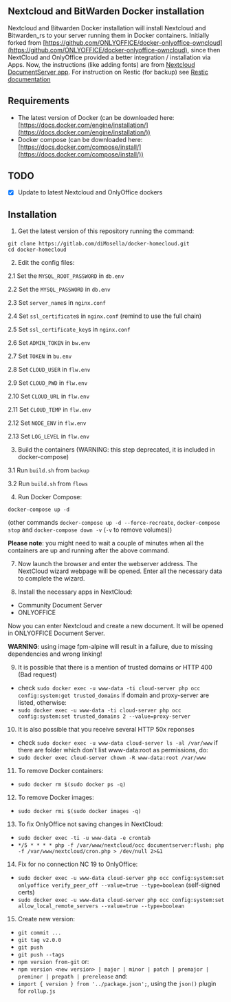 ## Nextcloud and BitWarden Docker installation

Nextcloud and Bitwarden Docker installation will install Nextcloud and Bitwarden_rs to your server running them in Docker containers.
Initially forked from [https://github.com/ONLYOFFICE/docker-onlyoffice-owncloud](https://github.com/ONLYOFFICE/docker-onlyoffice-owncloud), since then NextCloud and OnlyOffice provided a better integration / installation via Apps.
Now, the instructions (like adding fonts) are from [Nextcloud DocumentServer app](https://github.com/nextcloud/documentserver_community).
For instruction on Restic (for backup) see [Restic documentation](https://restic.readthedocs.io/en/latest/index.html)

## Requirements

* The latest version of Docker (can be downloaded here: [https://docs.docker.com/engine/installation/](https://docs.docker.com/engine/installation/))
* Docker compose (can be downloaded here: [https://docs.docker.com/compose/install/](https://docs.docker.com/compose/install/))

## TODO

- [x] Update to latest Nextcloud and OnlyOffice dockers

## Installation

1. Get the latest version of this repository running the command:

```
git clone https://gitlab.com/diMosella/docker-homecloud.git
cd docker-homecloud
```

2. Edit the config files:

2.1 Set the `MYSQL_ROOT_PASSWORD` in `db.env`

2.2 Set the `MYSQL_PASSWORD` in `db.env`

2.3 Set `server_name`s in `nginx.conf`

2.4 Set `ssl_certificate`s in `nginx.conf` (remind to use the full chain)

2.5 Set `ssl_certificate_key`s in `nginx.conf`

2.6 Set `ADMIN_TOKEN` in `bw.env`

2.7 Set `TOKEN` in `bu.env`

2.8 Set `CLOUD_USER` in `flw.env`

2.9 Set `CLOUD_PWD` in `flw.env`

2.10 Set `CLOUD_URL` in `flw.env`

2.11 Set `CLOUD_TEMP` in `flw.env`

2.12 Set `NODE_ENV` in `flw.env`

2.13 Set `LOG_LEVEL` in `flw.env`

3. Build the containers (WARNING: this step deprecated, it is included in docker-compose)

3.1 Run ``build.sh`` from ``backup``

3.2 Run ``build.sh`` from ``flows``

4. Run Docker Compose:

```
docker-compose up -d
```
(other commands `docker-compose up -d --force-recreate`, `docker-compose stop` and `docker-compose down -v` (`-v` to remove volumes))

**Please note**: you might need to wait a couple of minutes when all the containers are up and running after the above command.

7. Now launch the browser and enter the webserver address. The NextCloud wizard webpage will be opened. Enter all the necessary data to complete the wizard.

8. Install the necessary apps in NextCloud:

  - Community Document Server
  - ONLYOFFICE

Now you can enter Nextcloud and create a new document. It will be opened in ONLYOFFICE Document Server.

**WARNING**: using image fpm-alpine will result in a failure, due to missing dependencies and wrong linking!

9. It is possible that there is a mention of trusted domains or HTTP 400 (Bad request)

  - check `sudo docker exec -u www-data -ti cloud-server php occ config:system:get trusted_domains` if domain and proxy-server are listed, otherwise:
  - `sudo docker exec -u www-data -ti cloud-server php occ config:system:set trusted_domains 2 --value=proxy-server`

10. It is also possible that you receive several HTTP 50x reponses

  - check `sudo docker exec -u www-data cloud-server ls -al /var/www` if there are folder which don't list www-data:root as permissions, do:
  - `sudo docker exec cloud-server chown -R www-data:root /var/www`

11. To remove Docker containers:

  - `sudo docker rm $(sudo docker ps -q)`

12. To remove Docker images:

  - `sudo docker rmi $(sudo docker images -q)`

13. To fix OnlyOffice not saving changes in NextCloud:

  - `sudo docker exec -ti -u www-data -e crontab`
  - `*/5 * * * * php -f /var/www/nextcloud/occ documentserver:flush; php -f /var/www/nextcloud/cron.php > /dev/null 2>&1`

14. Fix for no connection NC 19 to OnlyOffice:
  - `sudo docker exec -u www-data cloud-server php occ config:system:set onlyoffice verify_peer_off --value=true --type=boolean` (self-signed certs)
  - `sudo docker exec -u www-data cloud-server php occ config:system:set allow_local_remote_servers --value=true --type=boolean`

15. Create new version:
  - `git commit ...`
  - `git tag v2.0.0`
  - `git push`
  - `git push --tags`
  - `npm version from-git`
  or:
  - `npm version <new version> | major | minor | patch | premajor | preminor | prepath | prerelease`
  and:
  - `import { version } from '../package.json';`, using the `json()` plugin for `rollup.js`
